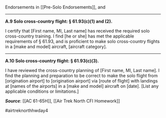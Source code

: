 Endorsements in [[Pre-Solo Endorsements]], and

---

**A.9 Solo cross-country flight: § 61.93(c)(1) and (2).**

I certify that \[First name, MI, Last name\] has received the required solo cross-country training. I find \[he or she\] has met the applicable requirements of § 61.93, and is proficient to make solo cross-country flights in a \[make and model\] aircraft, \[aircraft category\].

---

**A.10 Solo cross-country flight: § 61.93(c)(3).**

I have reviewed the cross-country planning of \[First name, MI, Last name\]. I find the planning and preparation to be correct to make the solo flight from \[origination airport\] to \[origination airport\] via \[route of flight\] with landings at \[names of the airports\] in a \[make and model\] aircraft on \[date\]. \[List any applicable conditions or limitations.\]


***Source***: [[AC 61-65H]], [[Air Trek North CFI Homework]]

#airtreknorthhwday4